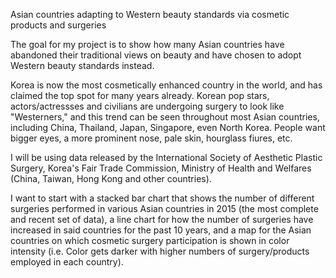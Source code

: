 Asian countries adapting to Western beauty standards via cosmetic products and surgeries

The goal for my project is to show how many Asian countries have abandoned their traditional views on beauty and have chosen to adopt Western beauty standards instead. 

Korea is now the most cosmetically enhanced country in the world, and has claimed the top spot for many years already. Korean pop stars, actors/actressses and civilians are undergoing surgery to look like "Westerners," and this trend can be seen throughout most Asian countries, including China, Thailand, Japan, Singapore, even North Korea. People want bigger eyes, a more prominent nose, pale skin, hourglass fiures, etc. 

I will be using data released by the International Society of Aesthetic Plastic Surgery, Korea's Fair Trade Commission, Ministry of Health and Welfares (China, Taiwan, Hong Kong and other countries).

I want to start with a stacked bar chart that shows the number of different surgeries performed in various Asian countries in 2015 (the most complete and recent set of data), a line chart for how the number of surgeries have increased in said countries for the past 10 years, and a map for the Asian countries on which cosmetic surgery participation is shown in color intensity (i.e. Color gets darker with higher numbers of surgery/products employed in each country).